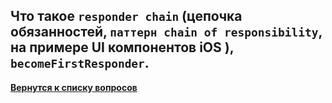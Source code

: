 ## Что такое `responder chain` (цепочка обязанностей, `паттерн chain of responsibility`, на примере UI компонентов iOS ), `becomeFirstResponder`.

[**Вернутся к списку вопросов**](https://github.com/Torlopov-Andrey/hh_interview_ios/blob/master/readme.md)
